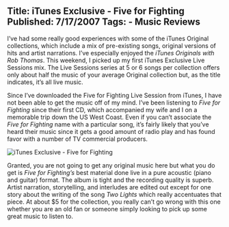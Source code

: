 Title: iTunes Exclusive - Five for Fighting
Published: 7/17/2007
Tags:
    - Music Reviews
---
I’ve had some really good experiences with some of the iTunes Original collections, which include a mix of pre-existing songs, original versions of hits and artist narrations. I’ve especially enjoyed the <i>iTunes Originals with Rob Thomas</i>. This weekend, I picked up my first iTunes Exclusive Live Sessions mix. The Live Sessions series at 5 or 6 songs per collection offers only about half the music of your average Original collection but, as the title indicates, it’s all live music.

Since I’ve downloaded the Five for Fighting Live Session from iTunes, I have not been able to get the music off of my mind. I’ve been listening to <i>Five for Fighting</i> since their first CD, which accompanied my wife and I on a memorable trip down the US West Coast. Even if you can’t associate the <i>Five for Fighting</i> name with a particular song, it’s fairly likely that you’ve heard their music since it gets a good amount of radio play and has found favor with a number of TV commercial producers.

![iTunes Exclusive - Five for Fighting](https://s3.amazonaws.com/s3.beckshome.com/20070717-iTunes-Exclusive-Five-For-Fighting.jpg)

Granted, you are not going to get any original music here but what you do get is <i>Five for Fighting’s</i> best material done live in a pure acoustic (piano and guitar) format. The album is tight and the recording quality is superb. Artist narration, storytelling, and interludes are edited out except for one story about the writing of the song <i>Two Lights</i> which really accentuates that piece. At about $5 for the collection, you really can’t go wrong with this one whether you are an old fan or someone simply looking to pick up some great music to listen to.
